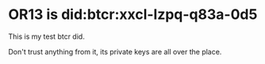 # OR13 is did:btcr:xxcl-lzpq-q83a-0d5

This is my test btcr did. 

Don't trust anything from it, its private keys are all over the place.
